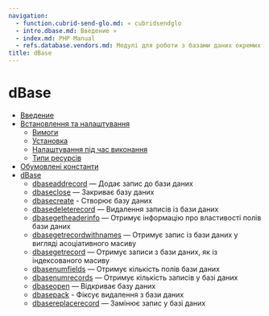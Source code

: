 ```yaml
---
navigation:
  - function.cubrid-send-glo.md: « cubridsendglo
  - intro.dbase.md: Введение »
  - index.md: PHP Manual
  - refs.database.vendors.md: Модулі для роботи з базами даних окремих виробників
title: dBase
---
```

# dBase

-   [Введение](intro.dbase.md)
-   [Встановлення та налаштування](dbase.setup.md)
    -   [Вимоги](dbase.requirements.md)
    -   [Установка](dbase.installation.md)
    -   [Налаштування під час виконання](dbase.configuration.md)
    -   [Типи ресурсів](dbase.resources.md)
-   [Обумовлені константи](dbase.constants.md)
-   [dBase](ref.dbase.md)
    -   [dbaseaddrecord](function.dbase-add-record.md) — Додає запис до бази даних
    -   [dbaseclose](function.dbase-close.md) — Закриває базу даних
    -   [dbasecreate](function.dbase-create.md) - Створює базу даних
    -   [dbasedeleterecord](function.dbase-delete-record.md) — Видалення записів із бази даних
    -   [dbasegetheaderinfo](function.dbase-get-header-info.md) — Отримує інформацію про властивості полів бази даних
    -   [dbasegetrecordwithnames](function.dbase-get-record-with-names.md) — Отримує запис із бази даних у вигляді асоціативного масиву
    -   [dbasegetrecord](function.dbase-get-record.md) — Отримує записи з бази даних, як із індексованого масиву
    -   [dbasenumfields](function.dbase-numfields.md) — Отримує кількість полів бази даних
    -   [dbasenumrecords](function.dbase-numrecords.md) — Отримує кількість записів у базі даних
    -   [dbaseopen](function.dbase-open.md) — Відкриває базу даних
    -   [dbasepack](function.dbase-pack.md) - Фіксує видалення з бази даних
    -   [dbasereplacerecord](function.dbase-replace-record.md) — Замінює запис у базі даних
